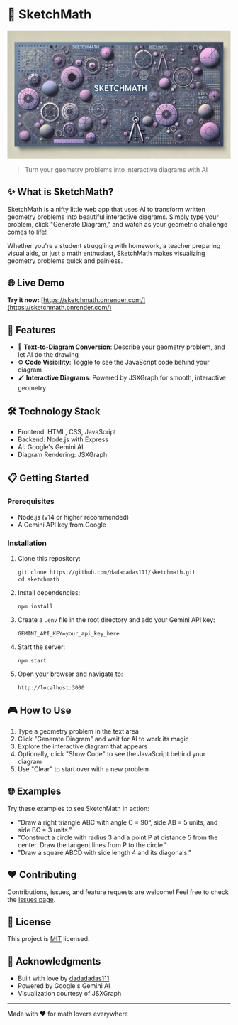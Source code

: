 # 🔢 SketchMath

![SketchMath Banner](banner.webp)

> Turn your geometry problems into interactive diagrams with AI

## ✨ What is SketchMath?

SketchMath is a nifty little web app that uses AI to transform written geometry problems into beautiful interactive diagrams. Simply type your problem, click "Generate Diagram," and watch as your geometric challenge comes to life!

Whether you're a student struggling with homework, a teacher preparing visual aids, or just a math enthusiast, SketchMath makes visualizing geometry problems quick and painless.

## 🌐 Live Demo

**Try it now:** [https://sketchmath.onrender.com/](https://sketchmath.onrender.com/)

## 🚀 Features

- 💬 **Text-to-Diagram Conversion**: Describe your geometry problem, and let AI do the drawing
- ⚙️ **Code Visibility**: Toggle to see the JavaScript code behind your diagram
- 🖌️ **Interactive Diagrams**: Powered by JSXGraph for smooth, interactive geometry

## 🛠️ Technology Stack

- Frontend: HTML, CSS, JavaScript
- Backend: Node.js with Express
- AI: Google's Gemini AI
- Diagram Rendering: JSXGraph

## 📋 Getting Started

### Prerequisites

- Node.js (v14 or higher recommended)
- A Gemini API key from Google

### Installation

1. Clone this repository:
   ```
   git clone https://github.com/dadadadas111/sketchmath.git
   cd sketchmath
   ```

2. Install dependencies:
   ```
   npm install
   ```

3. Create a `.env` file in the root directory and add your Gemini API key:
   ```
   GEMINI_API_KEY=your_api_key_here
   ```

4. Start the server:
   ```
   npm start
   ```

5. Open your browser and navigate to:
   ```
   http://localhost:3000
   ```

## 🎮 How to Use

1. Type a geometry problem in the text area
2. Click "Generate Diagram" and wait for AI to work its magic
3. Explore the interactive diagram that appears
4. Optionally, click "Show Code" to see the JavaScript behind your diagram
5. Use "Clear" to start over with a new problem

## 🌐 Examples

Try these examples to see SketchMath in action:

- "Draw a right triangle ABC with angle C = 90°, side AB = 5 units, and side BC = 3 units."
- "Construct a circle with radius 3 and a point P at distance 5 from the center. Draw the tangent lines from P to the circle."
- "Draw a square ABCD with side length 4 and its diagonals."

## ❤️ Contributing

Contributions, issues, and feature requests are welcome! Feel free to check the [issues page](https://github.com/dadadadas111/sketchmath/issues).

## 📝 License

This project is [MIT](LICENSE) licensed.

## 🙏 Acknowledgments

- Built with love by [dadadadas111](https://github.com/dadadadas111)
- Powered by Google's Gemini AI
- Visualization courtesy of JSXGraph

---

Made with ❤️ for math lovers everywhere

